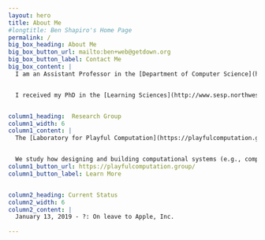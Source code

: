 ```yaml
---
layout: hero
title: About Me
#longtitle: Ben Shapiro's Home Page
permalink: /
big_box_heading: About Me
big_box_button_url: mailto:ben+web@getdown.org
big_box_button_label: Contact Me
big_box_content: |
  I am an Assistant Professor in the [Department of Computer Science](http://www.colorado.edu/cs/) and (by courtesy) the [School of Education](http://www.colorado.edu/education/), the [Department of Information Science](http://www.colorado.edu/cmci/academics/information-science), and the [Technology, Cybersecurity, and Policy Program](https://www.colorado.edu/program/tcp/) at the [University of Colorado *Boulder*](http://colorado.edu/).


  I received my PhD in the [Learning Sciences](http://www.sesp.northwestern.edu/learning-sciences) from Northwestern University, and was a postdoctoral fellow in the [Games+Learning+Society](http://gameslearningsociety.org/) center at the [Wisconsin Institutes for Discovery](http://wid.wisc.edu/) at the [University of Wisconsin, Madison](http://wisc.edu/). I was an Independent Studies major at the [University of California, San Diego](http://ucsd.edu/), where I was a member of the [Distributed Cognition and Human-Computer Interaction](http://hci.ucsd.edu/) lab. 


column1_heading:  Research Group
column1_width: 6
column1_content: |
  The [Laboratory for Playful Computation](https://playfulcomputation.group/) creates  [playful](http://codingconduct.cc/Paideia-as-Paidia) and [constructionist](http://llk.media.mit.edu/courses/readings/Papert-Big-Idea.pdf) learning environments.


  We study how designing and building computational systems (e.g., computer music systems) can empower young people to learn through  pursuing  personal interests. To do so, we create new technologies for learning and investigate how people, including students and teachers, use them to learn together.
column1_button_url: https://playfulcomputation.group/
column1_button_label: Learn More


column2_heading: Current Status
column2_width: 6
column2_content: |
  January 13, 2019 - ?: On leave to Apple, Inc.
  
---
```

